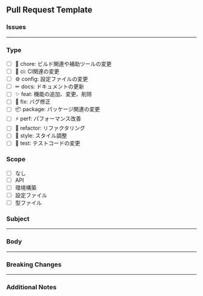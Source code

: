 ## Pull Request Template

### Issues

<!-- 関連するIssueを記載してください。例: #123 -->

---

### Type

<!-- 以下から該当するものを選択して、[ ] 内にxを入れてください。例: [x] -->

- [ ] 🤖 chore: ビルド関連や補助ツールの変更
- [ ] 🎡 ci: CI関連の変更
- [ ] ⚙ config: 設定ファイルの変更
- [ ] ✏ docs: ドキュメントの更新
- [ ] ✨ feat: 機能の追加、変更、削除
- [ ] 🐞 fix: バグ修正
- [ ] 📦 package: パッケージ関連の変更
- [ ] ⚡️ perf: パフォーマンス改善
- [ ] 🔨 refactor: リファクタリング
- [ ] 👙 style: スタイル調整
- [ ] 🧪 test: テストコードの変更

### Scope

<!-- 影響を受ける範囲を選択して、[ ] 内にxを入れてください。例: [x] -->

- [ ] なし
- [ ] API
- [ ] 環境構築
- [ ] 設定ファイル
- [ ] 型ファイル

### Subject

<!-- 何をしたのか、箇条書きで記述してください。 -->

---

### Body

<!-- 変更内容の詳細、背景、意図など、詳しく記述してください。 -->

---

### Breaking Changes

<!-- 重要な変更点や、他の部分に影響を及ぼす可能性のある変更があれば記述してください。 -->

---

### Additional Notes

<!-- その他、関連する情報や注意点などがあれば記述してください。 -->
